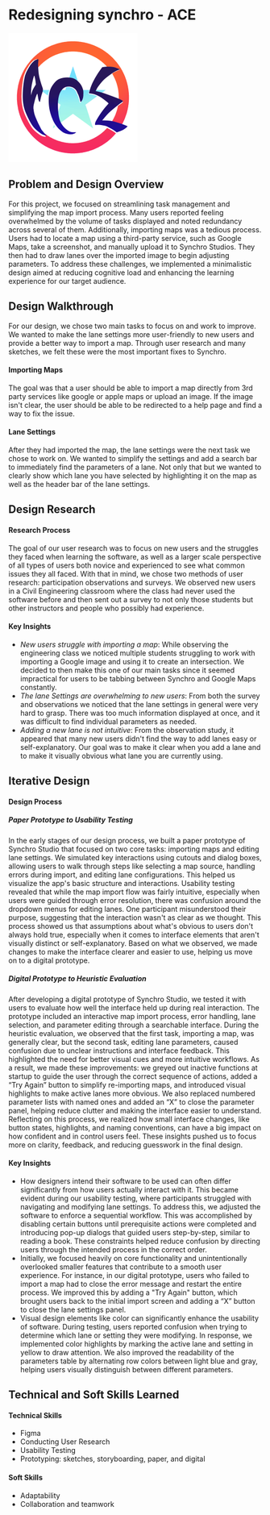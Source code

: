 # Redesigning synchro - ACE
![](https://github.com/2frogfrog/SynchroHCI/blob/3517aa6a9f9eb57b5bb03aefc25e42dd9be02640/project_report/images/logo.png)

## **Problem and Design Overview**
For this project, we focused on streamlining task management and simplifying the map import process. Many users reported feeling overwhelmed by the volume of tasks displayed and noted redundancy across several of them. Additionally, importing maps was a tedious process. Users had to locate a map using a third-party service, such as Google Maps, take a screenshot, and manually upload it to Synchro Studios. They then had to draw lanes over the imported image to begin adjusting parameters. To address these challenges, we implemented a minimalistic design aimed at reducing cognitive load and enhancing the learning experience for our target audience.


## **Design Walkthrough**
For our design, we chose two main tasks to focus on and work to improve. We wanted to make the lane settings more user-friendly to new users and provide a better way to import a map. Through user research and many sketches, we felt these were the most important fixes to Synchro. 
#### Importing Maps
The goal was that a user should be able to import a map directly from 3rd party services like google or apple maps or upload an image. If the image isn't clear, the user should be able to be redirected to a help page and find a way to fix the issue.
#### Lane Settings
After they had imported the map, the lane settings were the next task we chose to work on. We wanted to simplify the settings and add a search bar to immediately find the parameters of a lane. Not only that but we wanted to clearly show which lane you have selected by highlighting it on the map as well as the header bar of the lane settings.



## Design Research 
#### Research Process
The goal of our user research was to focus on new users and the struggles they faced when learning the software, as well as a larger
scale perspective of all types of users both novice and experienced to see what common issues they all faced. With that in mind, we 
chose two methods of user research: participation observations and surveys. We observed new users in a Civil Engineering classroom 
where the class had never used the software before and then sent out a survey to not only those students but other instructors and 
people who possibly had experience.
#### Key Insights
- *New users struggle with importing a map*: While observing the engineering class we noticed multiple students struggling to work with importing a Google image and using it
  to create an intersection. We decided to then make this one of our main tasks since it seemed impractical for users to be tabbing 
  between Synchro and Google Maps constantly.
- *The lane Settings are overwhelming to new users*: From both the survey and observations we noticed that the lane settings in general were very hard to grasp. There was too much information displayed at once, and it was difficult to find individual parameters as needed.
- *Adding a new lane is not intuitive*: From the observation study, it appeared that many new users didn't find the way to add lanes easy or self-explanatory. Our goal was to make it clear when you add a lane and to make it visually obvious what lane you are currently using. 


## Iterative Design
#### Design Process
##### Paper Prototype to Usability Testing
In the early stages of our design process, we built a paper prototype of Synchro Studio that focused on two core tasks: importing maps and editing lane settings. We simulated key interactions using cutouts and dialog boxes, allowing users to walk through steps like selecting a map source, handling errors during import, and editing lane configurations. This helped us visualize the app's basic structure and interactions. Usability testing revealed that while the map import flow was fairly intuitive, especially when users were guided through error resolution, there was confusion around the dropdown menus for editing lanes. One participant misunderstood their purpose, suggesting that the interaction wasn't as clear as we thought. This process showed us that assumptions about what's obvious to users don't always hold true, especially when it comes to interface elements that aren't visually distinct or self-explanatory. Based on what we observed, we made changes to make the interface clearer and easier to use, helping us move on to a digital prototype.
##### Digital Prototype to Heuristic Evaluation
After developing a digital prototype of Synchro Studio, we tested it with users to evaluate how well the interface held up during real interaction. The prototype included an interactive map import process, error handling, lane selection, and parameter editing through a searchable interface. During the heuristic evaluation, we observed that the first task, importing a map, was generally clear, but the second task, editing lane parameters, caused confusion due to unclear instructions and interface feedback. This highlighted the need for better visual cues and more intuitive workflows. As a result, we made these improvements: we greyed out inactive functions at startup to guide the user through the correct sequence of actions, added a “Try Again” button to simplify re-importing maps, and introduced visual highlights to make active lanes more obvious. We also replaced numbered parameter lists with named ones and added an “X” to close the parameter panel, helping reduce clutter and making the interface easier to understand. Reflecting on this process, we realized how small interface changes, like button states, highlights, and naming conventions, can have a big impact on how confident and in control users feel. These insights pushed us to focus more on clarity, feedback, and reducing guesswork in the final design.
#### Key Insights
- How designers intend their software to be used can often differ significantly from how users actually interact with it. This became evident during our usability testing, where participants struggled with navigating and modifying lane settings. To address this, we adjusted the software to enforce a sequential workflow. This was accomplished by disabling certain buttons until prerequisite actions were completed and introducing pop-up dialogs that guided users step-by-step, similar to reading a book. These constraints helped reduce confusion by directing users through the intended process in the correct order.
- Initially, we focused heavily on core functionality and unintentionally overlooked smaller features that contribute to a smooth user experience. For instance, in our digital prototype, users who failed to import a map had to close the error message and restart the entire process. We improved this by adding a "Try Again" button, which brought users back to the initial import screen and adding a “X” button to close the lane settings panel.
- Visual design elements like color can significantly enhance the usability of software. During testing, users reported confusion when trying to determine which lane or setting they were modifying. In response, we implemented color highlights by marking the active lane and setting in yellow to draw attention. We also improved the readability of the parameters table by alternating row colors between light blue and gray, helping users visually distinguish between different parameters.
## Technical and Soft Skills Learned
#### Technical Skills
- Figma
- Conducting User Research
- Usability Testing
- Prototyping: sketches, storyboarding, paper, and digital
#### Soft Skills
- Adaptability
- Collaboration and teamwork



